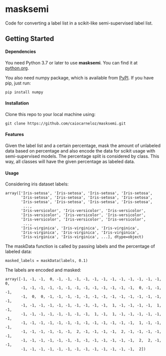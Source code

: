 # masksemi
Code for converting a label list in a scikit-like semi-supervised label list.

## Getting Started
#### Dependencies
You need Python 3.7 or later to use **masksemi**. You can find it at [python.org](https://www.python.org/).

You also need numpy package, which is available from [PyPI](https://pypi.org). If you have pip, just run:
```
pip install numpy
```
#### Installation
Clone this repo to your local machine using:
```
git clone https://github.com/caiocarneloz/masksemi.git
```

#### Features
Given the label list and a certain percentage, mask the amount of unlabeled data based on percentage and also encode the data for scikit usage with semi-supervised models. The percentage split is considered by class. This way, all classes will have the given percentage as labeled data.

#### Usage
Considering iris dataset labels:
```
array(['Iris-setosa', 'Iris-setosa', 'Iris-setosa', 'Iris-setosa',
       'Iris-setosa', 'Iris-setosa', 'Iris-setosa', 'Iris-setosa',
       'Iris-setosa', 'Iris-setosa', 'Iris-setosa', 'Iris-setosa',
        ...,
       'Iris-versicolor', 'Iris-versicolor', 'Iris-versicolor',
       'Iris-versicolor', 'Iris-versicolor', 'Iris-versicolor',
       'Iris-versicolor', 'Iris-versicolor', 'Iris-versicolor',
        ...,
       'Iris-virginica', 'Iris-virginica', 'Iris-virginica',
       'Iris-virginica', 'Iris-virginica', 'Iris-virginica',
       'Iris-virginica', 'Iris-virginica', ...], dtype=object)
```
The maskData function is called by passing labels and the percentage of labeled data:
```
masked_labels = maskData(labels, 0.1)
```
The labels are encoded and masked:
```
array([-1, -1, -1,  0, -1, -1, -1, -1, -1, -1, -1, -1, -1, -1, -1, -1,  0,
       -1, -1, -1, -1, -1, -1, -1, -1, -1, -1, -1, -1, -1,  0, -1, -1, -1,
       -1,  0,  0, -1, -1, -1, -1, -1, -1, -1, -1, -1, -1, -1, -1, -1, -1,
       -1, -1, -1, -1, -1, -1, -1, -1, -1, -1,  1, -1, -1, -1, -1,  1, -1,
       -1, -1, -1, -1, -1, -1, -1, -1,  1, -1,  1, -1, -1, -1, -1, -1, -1,
       -1, -1, -1, -1, -1, -1, -1, -1, -1, -1, -1, -1, -1,  1, -1, -1, -1,
       -1, -1, -1, -1, -1, -1,  2, -1, -1, -1, -1,  2, -1, -1, -1, -1, -1,
       -1, -1, -1, -1, -1, -1, -1, -1, -1, -1, -1, -1, -1,  2,  2, -1, -1,
       -1, -1, -1, -1, -1, -1, -1, -1, -1, -1, -1, -1, -1,  2])
```
